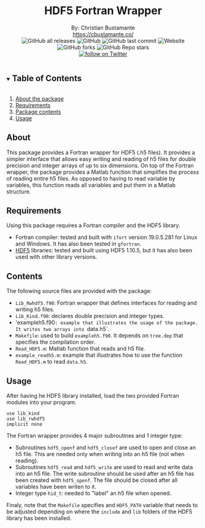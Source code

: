 <!-- TITLE -->
<h1 align="center">HDF5 Fortran Wrapper</h1>
<p align="center">
    By: Christian Bustamante <br>
    <a href="https://cbustamante.co">https://cbustamante.co/</a><br>
    <img alt="GitHub all releases" src="https://img.shields.io/github/downloads/cbusta/hdf5_wrapper/total">
    <img alt="GitHub" src="https://img.shields.io/github/license/cbusta/hdf5_wrapper">
    <img alt="GitHub last commit" src="https://img.shields.io/github/last-commit/cbusta/hdf5_wrapper?color=orange">
    <img alt="Website" src="https://img.shields.io/website?up_color=blue&up_message=here&url=https%3A%2F%2Fcbustamante.co%2F">
    <br>
    <img alt="GitHub forks" src="https://img.shields.io/github/forks/cbusta/hdf5_wrapper?style=social">
    <img alt="GitHub Repo stars" src="https://img.shields.io/github/stars/cbusta/hdf5_wrapper?style=social">
    <br>
    <a href="https://twitter.com/intent/follow?screen_name=cdbusta"><img src="https://img.shields.io/twitter/follow/cdbusta?style=social&logo=twitter" alt="follow on Twitter"></a>
  </p>
</p>

<!-- TABLE OF CONTENTS -->
<details open="open">
  <summary><h2 style="display: inline-block">Table of Contents</h2></summary>
  <ol>
    <li><a href="#about">About the package</a></li>
    <li><a href="#requirements">Requirements</a></li>
    <li><a href="#contents">Package contents</a></li>
    <li><a href="#usage">Usage</a></li>
  </ol>
</details>

## About
This package provides a Fortran wrapper for HDF5 (.h5 files). 
It provides a simpler interface that allows easy writing and reading of h5 files for double precision and integer arrays of up to six dimensions.
On top of the Fortran wrapper, the package provides a Matlab function that simplifies the process of reading entire h5 files. 
As opposed to having to read variable by variables, this function reads all variables and put them in a Matlab structure.

## Requirements
Using this package requires a Fortran compiler and the HDF5 library.
- Fortran compiler: tested and built with `ifort` version 19.0.5.281 for Linux and Windows. It has also been tested in `gfortran`.
- [HDF5](https://www.hdfgroup.org/solutions/hdf5/) libraries: tested and built using HDF5 1.10.5, but it has also been used with other library versions.

## Contents
The following source files are provided with the package:
- `Lib_Rwhdf5.f90`: Fortran wrapper that defines interfaces for reading and writing h5 files.
- `Lib_Kind.f90`: declares double precision and integer types.
- 'exampleh5.f90`: example that illustrates the usage of the package. It writes two arrays into `data.h5`.
- `Makefile`: used to build `exampleh5.f90`. It depends on `tree.dep` that specifies the compilation order.
- `Read_HDF5.m`: Matlab function that reads and h5 file.
- `example_readh5.m`: example that illustrates how to use the function `Read_HDF5.m` to read `data.h5`.


## Usage
After having he HDF5 library installed, load the two provided Fortran modules into your program.
```
use lib_kind
use lib_rwhdf5
implicit none
```
The Fortran wrapper provides 4 major subroutines and 1 integer type: 
- Subroutines `hdf5_openf` and `hdf5_closef` are used to open and close an h5 file. This are needed only when writing into an h5 file (not when reading).
- Subroutines `hdf5_read` and `hdf5_write` are used to read and write data into an h5 file. The write subroutine should be used after an h5 file has been created with `hdf5_openf`. The file should be closed after all variables have been writen to it.
- Integer type `hid_t`: needed to "label" an h5 file when opened.

Finaly, note that the `Makefile` specifies and `HDF5_PATH` variable that needs to be adjusted depending on where the `include` and `lib` folders of the HDF5 library has been installed.

